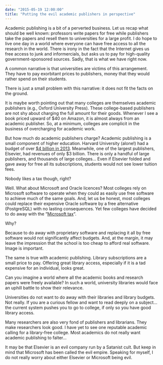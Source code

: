 ```yaml
---
date: "2015-05-19 12:00:00"
title: "Putting the evil academic publishers in perspective"
---
```




Academic publishing is a bit of a perverted business. Let us recap what should be well known: professors write papers for free while publishers take the papers and resell them to universities for a large profit.
I do hope to live one day in a world where everyone can have free access to all the research in the world. There is irony in the fact that the Internet gives us free access to junk and informercials, but asks us to pay for high-quality government-sponsored sources. Sadly, that is what we have right now.

A common narrative is that universities are victims of this arrangement. They have to pay exorbitant prices to publishers, money that they would rather spend on their students.

There is just a small problem with this narrative: it does not fit the facts on the ground.

It is maybe worth pointing out that many colleges are themselves academic publishers (e.g., Oxford University Press). These college-based publishers are not shy about charging the full amount for their goods. Whenever I see a book priced upward of $40 on Amazon, it is almost always from an academic publisher. So, at a minimum, colleges are complicit in the business of overcharging for academic work.

But how much do academic publishers charge? Academic publishing is a small component of higher education. Harvard University (alone!) had a budget of over [$4 billion in 2013](http://www.bostonglobe.com/business/2013/11/09/harvard-operating-deficit-rises-million/Ek9Usxk19Ih9bZ3znXV3EI/story.html#). Meanwhile, one of the largest publishers, Elsevier, had revenues of only $3 billion. There is only a handful of large publishers, and thousands of large colleges&hellip; Even if Elsevier folded and gave away for free all its subscriptions, students would not see lower tuition fees.

Nobody likes a tax though, right?

Well. What about Microsoft and Oracle licences? Most colleges rely on Microsoft software to operate when they could as easily use free software to achieve much of the same goals. And, let us be honest, most colleges could replace their expensive Oracle software by a free alternative (PostgreSQL) with no lasting consequences. Yet few colleges have decided to do away with the &ldquo;[Microsoft tax](https://en.wikipedia.org/wiki/Bundling_of_Microsoft_Windows)&ldquo;.

Why?

Because to do away with proprietary software and replacing it all by free software would not significantly affect budgets. And, at the margin, it may leave the impression that the school is too cheap to afford real software. Image is important.

The same is true with academic publishing. Library subscriptions are a small price to pay. Offering great library access, especially if it is a tad expensive for an individual, looks great.

Can you imagine a world where all the academic books and research papers were freely available? In such a world, university libraries would face an uphill battle to show their relevance.

Universities do not want to do away with their libraries and library budgets. Not really. If you are a curious fellow and want to read deeply on a subject&hellip; the current system pushes you to go to college, if only so you have good library access.

Many researchers are also very fond of publishers and librarians. They make researchers look good. I have yet to see one reputable academic calling for a library-free college. Most academics do not really want academic publishing to falter&hellip;

It may be that Elsevier is an evil company run by a Satanist cult. But keep in mind that Microsoft has been called the evil empire. Speaking for myself, I do not really worry about either Elsevier or Microsoft being evil.

